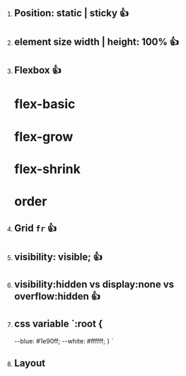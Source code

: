 1. ## Position: static | sticky 👍

2. ## element size width | height: 100% 👍

3. ## Flexbox 👍

   # flex-basic

   # flex-grow

   # flex-shrink

   # order

4. ## Grid `fr` 👍

5. ## visibility: visible; 👍

6. ## visibility:hidden vs display:none vs overflow:hidden 👍

7. ## css variable `:root {

   --blue: #1e90ff;
   --white: #ffffff;
   }
   `

8. ## Layout
